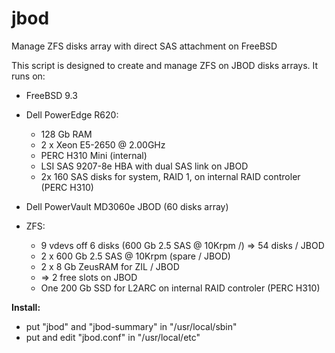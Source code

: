 # jbod
Manage ZFS disks array with direct SAS attachment on FreeBSD

This script is designed to create and manage ZFS on JBOD disks arrays.
It runs on:

* FreeBSD 9.3

* Dell PowerEdge R620:
  * 128 Gb RAM
  * 2 x Xeon E5-2650 @ 2.00GHz
  * PERC H310 Mini (internal)
  * LSI SAS 9207-8e HBA with dual SAS link on JBOD
  * 2x 160 SAS disks for system, RAID 1, on internal RAID controler (PERC H310)

* Dell PowerVault MD3060e JBOD (60 disks array)

* ZFS:
  * 9 vdevs off 6 disks (600 Gb 2.5 SAS @ 10Krpm /) => 54 disks / JBOD
  * 2 x 600 Gb 2.5 SAS @ 10Krpm (spare / JBOD)
  * 2 x 8 Gb ZeusRAM for ZIL / JBOD
  * => 2 free slots on JBOD
  * One 200 Gb SSD for L2ARC on internal RAID controler (PERC H310)

**Install:**
* put "jbod" and "jbod-summary" in "/usr/local/sbin"
* put and edit "jbod.conf" in "/usr/local/etc"

